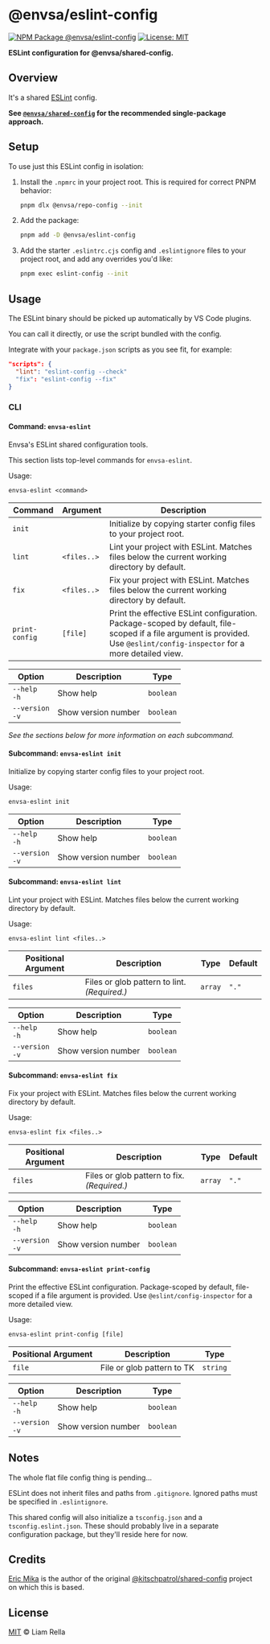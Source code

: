 <!--+ Warning: Content inside HTML comment blocks was generated by mdat and may be overwritten. +-->

<!-- title -->

# @envsa/eslint-config

<!-- /title -->

<!-- badges -->

[![NPM Package @envsa/eslint-config](https://img.shields.io/npm/v/@envsa/eslint-config.svg)](https://npmjs.com/package/@envsa/eslint-config)
[![License: MIT](https://img.shields.io/badge/License-MIT-yellow.svg)](https://opensource.org/licenses/MIT)

<!-- /badges -->

<!-- description -->

**ESLint configuration for @envsa/shared-config.**

<!-- /description -->

## Overview

It's a shared [ESLint](https://eslint.org) config.

**See [`@envsa/shared-config`](https://www.npmjs.com/package/@envsa/shared-config) for the recommended single-package approach.**

## Setup

To use just this ESLint config in isolation:

1. Install the `.npmrc` in your project root. This is required for correct PNPM behavior:

   ```sh
   pnpm dlx @envsa/repo-config --init
   ```

2. Add the package:

   ```sh
   pnpm add -D @envsa/eslint-config
   ```

3. Add the starter `.eslintrc.cjs` config and `.eslintignore` files to your project root, and add any overrides you'd like:

   ```sh
   pnpm exec eslint-config --init
   ```

## Usage

The ESLint binary should be picked up automatically by VS Code plugins.

You can call it directly, or use the script bundled with the config.

Integrate with your `package.json` scripts as you see fit, for example:

```json
"scripts": {
  "lint": "eslint-config --check"
  "fix": "eslint-config --fix"
}
```

### CLI

<!-- cli-help -->

#### Command: `envsa-eslint`

Envsa's ESLint shared configuration tools.

This section lists top-level commands for `envsa-eslint`.

Usage:

```txt
envsa-eslint <command>
```

| Command        | Argument    | Description                                                                                                                                                               |
| -------------- | ----------- | ------------------------------------------------------------------------------------------------------------------------------------------------------------------------- |
| `init`         |             | Initialize by copying starter config files to your project root.                                                                                                          |
| `lint`         | `<files..>` | Lint your project with ESLint. Matches files below the current working directory by default.                                                                              |
| `fix`          | `<files..>` | Fix your project with ESLint. Matches files below the current working directory by default.                                                                               |
| `print-config` | `[file]`    | Print the effective ESLint configuration. Package-scoped by default, file-scoped if a file argument is provided. Use `@eslint/config-inspector` for a more detailed view. |

| Option              | Description         | Type      |
| ------------------- | ------------------- | --------- |
| `--help`<br>`-h`    | Show help           | `boolean` |
| `--version`<br>`-v` | Show version number | `boolean` |

_See the sections below for more information on each subcommand._

#### Subcommand: `envsa-eslint init`

Initialize by copying starter config files to your project root.

Usage:

```txt
envsa-eslint init
```

| Option              | Description         | Type      |
| ------------------- | ------------------- | --------- |
| `--help`<br>`-h`    | Show help           | `boolean` |
| `--version`<br>`-v` | Show version number | `boolean` |

#### Subcommand: `envsa-eslint lint`

Lint your project with ESLint. Matches files below the current working directory by default.

Usage:

```txt
envsa-eslint lint <files..>
```

| Positional Argument | Description                                  | Type    | Default |
| ------------------- | -------------------------------------------- | ------- | ------- |
| `files`             | Files or glob pattern to lint. _(Required.)_ | `array` | `"."`   |

| Option              | Description         | Type      |
| ------------------- | ------------------- | --------- |
| `--help`<br>`-h`    | Show help           | `boolean` |
| `--version`<br>`-v` | Show version number | `boolean` |

#### Subcommand: `envsa-eslint fix`

Fix your project with ESLint. Matches files below the current working directory by default.

Usage:

```txt
envsa-eslint fix <files..>
```

| Positional Argument | Description                                 | Type    | Default |
| ------------------- | ------------------------------------------- | ------- | ------- |
| `files`             | Files or glob pattern to fix. _(Required.)_ | `array` | `"."`   |

| Option              | Description         | Type      |
| ------------------- | ------------------- | --------- |
| `--help`<br>`-h`    | Show help           | `boolean` |
| `--version`<br>`-v` | Show version number | `boolean` |

#### Subcommand: `envsa-eslint print-config`

Print the effective ESLint configuration. Package-scoped by default, file-scoped if a file argument is provided. Use `@eslint/config-inspector` for a more detailed view.

Usage:

```txt
envsa-eslint print-config [file]
```

| Positional Argument | Description                | Type     |
| ------------------- | -------------------------- | -------- |
| `file`              | File or glob pattern to TK | `string` |

| Option              | Description         | Type      |
| ------------------- | ------------------- | --------- |
| `--help`<br>`-h`    | Show help           | `boolean` |
| `--version`<br>`-v` | Show version number | `boolean` |

<!-- /cli-help -->

## Notes

The whole flat file config thing is pending...

ESLint does not inherit files and paths from `.gitignore`. Ignored paths must be specified in `.eslintignore`.

This shared config will also initialize a `tsconfig.json` and a `tsconfig.eslint.json`. These should probably live in a separate configuration package, but they'll reside here for now.

## Credits

[Eric Mika](https://github.com/kitschpatrol) is the author of the original [@kitschpatrol/shared-config](https://github.com/kitschpatrol/shared-config) project on which this is based.

<!-- license -->

## License

[MIT](license.txt) © Liam Rella

<!-- /license -->
